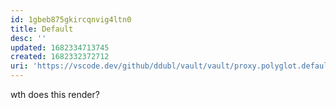 ```yaml
---
id: 1gbeb875gkircqnvig4ltn0
title: Default
desc: ''
updated: 1682334713745
created: 1682332372712
uri: 'https://vscode.dev/github/ddubl/vault/vault/proxy.polyglot.default.md#L7'
---
```


wth does this render?
